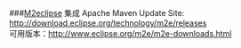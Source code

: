 ###[M2eclipse](http://www.eclipse.org/m2e/)
集成 Apache Maven
Update Site: http://download.eclipse.org/technology/m2e/releases<br/>
可用版本：http://www.eclipse.org/m2e/m2e-downloads.html
